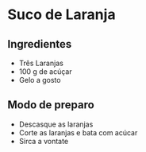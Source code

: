 # Suco de Laranja

## Ingredientes	
 - Três Laranjas
 - 100 g de acúçar
 - Gelo a gosto
 


## Modo de preparo	
 - Descasque as laranjas
 - Corte as laranjas e bata com acúcar
 - Sirca a vontate 
	

	
